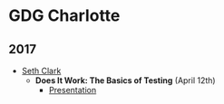 GDG Charlotte
=============

## 2017
* [Seth Clark](https://github.com/setheclark)
  * **Does It Work: The Basics of Testing** (April 12th)
    * [Presentation](https://speakerdeck.com/setheclark/testing-basics)